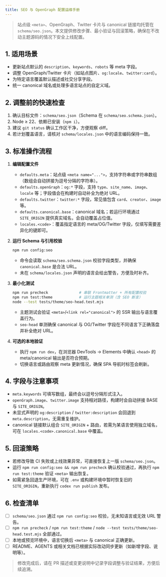 ```yaml
---
title: SEO 与 OpenGraph 配置运维手册
---
```


> 站点级 `<meta>`、OpenGraph、Twitter 卡片与 canonical 链接均托管在 `schema/seo.json`。本文提供修改步骤、最小验证与回滚策略，确保在不改动主题源码的情况下安全上线配置。

## 1. 适用场景

- 更新站点默认的 `description`、`keywords`、`robots` 等 meta 字段。
- 调整 OpenGraph/Twitter 卡片（如站点图片、`og:locale`、`twitter:card`）。
- 为特定语言覆盖默认描述或社交分享字段。
- 统一 canonical 域名或处理多语言站点的自定义域。

## 2. 调整前的快速检查

1. 确认目标文件：`schema/seo.json`（Schema 在 `schema/seo.schema.json`）。
2. Node ≥ 22、依赖已安装（`npm i`）。
3. 建议 `git status` 确认工作区干净，方便观察 diff。
4. 若计划覆盖语言，请核对 `schema/locales.json` 中的语言编码保持一致。

## 3. 标准操作流程

1. **编辑配置文件**
   - `defaults.meta`：站点级 `<meta name="...">`，支持字符串或字符串数组（数组会自动拼接为逗号分隔的字符串）。
   - `defaults.openGraph`：`og:*` 字段，支持 `type`、`site_name`、`image`、`locale` 等；字段值会在构建时自动补全为绝对 URL。
   - `defaults.twitter`：`twitter:*` 字段，常见值包含 `card`、`creator`、`image` 等。
   - `defaults.canonical.base`：canonical 域名；若运行环境通过 `SITE_ORIGIN` 提供真实域名，会自动覆盖占位值。
   - `locales.<code>`：覆盖指定语言的 meta/OG/Twitter 字段，仅填写需要差异化的键即可。
2. **运行 Schema 与引用校验**

   ```bash
   npm run config:seo
   ```

   - 命令会读取 `schema/seo.schema.json` 校验字段类型，并确保 `canonical.base` 是合法 URL。
   - 未在 `schema/locales.json` 声明的语言会给出警告，方便及时补齐。
3. **最小化测试**

   ```bash
   npm run precheck              # 串联 Frontmatter + 所有配置校验
   npm run test:theme            # 运行主题相关单测（含 SEO 断言）
   node --test tests/theme/seo-head.test.mjs
   ```

   - 主题测试会验证 `<meta>`/`<link rel="canonical">` 的 SSR 输出与语言覆盖行为。
   - `seo-head` 单测确保 canonical 与 OG/Twitter 字段在不同语言下正确落盘并补全绝对 URL。
4. **可选的本地验证**
   - 执行 `npm run dev`，在浏览器 DevTools → Elements 中确认 `<head>` 的 meta/canonical 输出是否符合预期。
   - 切换语言或路由观察 meta 更新情况，确保 SPA 导航时标签会刷新。

## 4. 字段与注意事项

- `meta.keywords` 可填写数组，最终会以逗号分隔形式注入。
- `openGraph.image`、`twitter.image` 支持相对路径，构建时会自动拼接 BASE 与 `SITE_ORIGIN`。
- 未显式声明的 `og:description` / `twitter:description` 会回退到 `meta.description`，无需重复维护。
- canonical 链接默认组合 `SITE_ORIGIN` + 路由，若需为某语言使用独立域名，可在 `locales.<code>.canonical.base` 中覆盖。

## 5. 回滚策略

- 若修改导致 CI 失败或上线效果异常，可直接恢复上一版 `schema/seo.json`。
- 运行 `npm run config:seo && npm run precheck` 确认校验通过，再执行 `npm run test:theme` 验证 `<meta>` 输出恢复。
- 如需紧急回退生产环境，可在 `.env` 或构建环境中暂时恢复旧的 `SITE_ORIGIN`，重新执行 `codex run publish` 发布。

## 6. 检查清单

- [ ] `schema/seo.json` 通过 `npm run config:seo` 校验，无未知语言或无效 URL 警告。
- [ ] `npm run precheck` / `npm run test:theme` / `node --test tests/theme/seo-head.test.mjs` 全部通过。
- [ ] 本地或预览环境中，语言切换后 `<meta>` 与 canonical 正确更新。
- [ ] README、AGENTS 或相关文档已根据实际改动同步更新（如新增字段、说明等）。

> 修改完成后，请在 PR 描述或变更说明中记录字段调整与验证结果，方便后续追溯。
